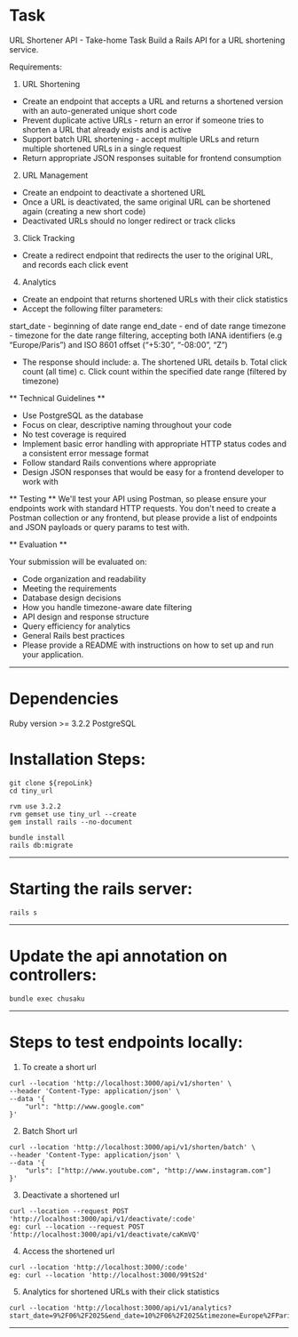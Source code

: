# Task
URL Shortener API - Take-home Task
Build a Rails API for a URL shortening service.

Requirements:

1. URL Shortening
- Create an endpoint that accepts a URL and returns a shortened version with an auto-generated unique short code
- Prevent duplicate active URLs - return an error if someone tries to shorten a URL that already exists and is active
- Support batch URL shortening - accept multiple URLs and return multiple shortened URLs in a single request
- Return appropriate JSON responses suitable for frontend consumption

2. URL Management
- Create an endpoint to deactivate a shortened URL
- Once a URL is deactivated, the same original URL can be shortened again (creating a new short code)
- Deactivated URLs should no longer redirect or track clicks

3. Click Tracking
- Create a redirect endpoint that redirects the user to the original URL, and records each click event

4. Analytics
- Create an endpoint that returns shortened URLs with their click statistics
- Accept the following filter parameters:

start_date - beginning of date range
end_date - end of date range
timezone - timezone for the date range filtering, accepting both IANA identifiers (e.g “Europe/Paris”) and ISO 8601 offset (“+5:30”, “-08:00”, “Z”)

- The response should include:
a. The shortened URL details
b. Total click count (all time)
c. Click count within the specified date range (filtered by timezone)


** Technical Guidelines **
- Use PostgreSQL as the database
- Focus on clear, descriptive naming throughout your code
- No test coverage is required
- Implement basic error handling with appropriate HTTP status codes and a consistent error message format
- Follow standard Rails conventions where appropriate
- Design JSON responses that would be easy for a frontend developer to work with


** Testing **
We'll test your API using Postman, so please ensure your endpoints work with standard HTTP requests. You don't need to create a Postman collection or any frontend, but please provide a list of endpoints and JSON payloads or query params to test with.


** Evaluation **

Your submission will be evaluated on:
- Code organization and readability
- Meeting the requirements
- Database design decisions
- How you handle timezone-aware date filtering
- API design and response structure
- Query efficiency for analytics
- General Rails best practices
- Please provide a README with instructions on how to set up and run your application.

------------------------------------------------------------------------------------

# Dependencies
Ruby version >= 3.2.2
PostgreSQL

# Installation Steps:
```
git clone ${repoLink}
cd tiny_url

rvm use 3.2.2
rvm gemset use tiny_url --create
gem install rails --no-document

bundle install
rails db:migrate
```

------------------------------------------------------------------------------------

# Starting the rails server:
```
rails s
```
------------------------------------------------------------------------------------

# Update the api annotation on controllers:
```
bundle exec chusaku
```
------------------------------------------------------------------------------------

# Steps to test endpoints locally:

1. To create a short url
```
curl --location 'http://localhost:3000/api/v1/shorten' \
--header 'Content-Type: application/json' \
--data '{
    "url": "http://www.google.com"
}'
```

2. Batch Short url
```
curl --location 'http://localhost:3000/api/v1/shorten/batch' \
--header 'Content-Type: application/json' \
--data '{
    "urls": ["http://www.youtube.com", "http://www.instagram.com"]
}'
```

3. Deactivate a shortened url
```
curl --location --request POST 'http://localhost:3000/api/v1/deactivate/:code'
eg: curl --location --request POST 'http://localhost:3000/api/v1/deactivate/caKmVQ'
```

4. Access the shortened url
```
curl --location 'http://localhost:3000/:code'
eg: curl --location 'http://localhost:3000/99tS2d'
```

5. Analytics for shortened URLs with their click statistics
```
curl --location 'http://localhost:3000/api/v1/analytics?start_date=9%2F06%2F2025&end_date=10%2F06%2F2025&timezone=Europe%2FParis'
```

------------------------------------------------------------------------------------
